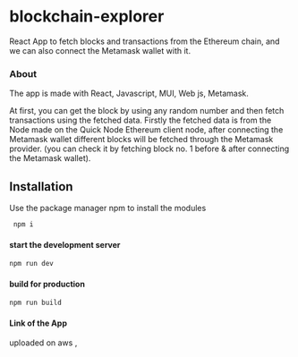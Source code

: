 # blockchain-explorer

React App to fetch blocks and transactions from the Ethereum chain, and we can also connect the Metamask wallet with it.

### About
The app is made with React, Javascript, MUI, Web js, Metamask. 

At first, you can get the block by using any random number and then fetch transactions using the fetched data. Firstly the fetched data is from the Node made on the Quick Node Ethereum client node, after connecting the Metamask wallet different blocks will be fetched through the Metamask provider. (you can check it by fetching block no. 1 before & after connecting the Metamask wallet).

## Installation
Use the package manager npm to install the modules
```js
 npm i
```
#### start the development server
```js
npm run dev
```
#### build for production
```js
npm run build
```

#### Link of the App

uploaded on aws ,

